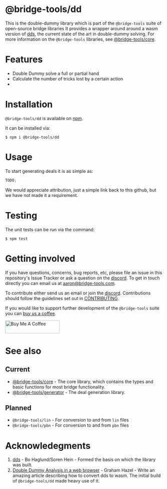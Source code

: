 # @bridge-tools/dd

This is the double-dummy library which is part of the `@bridge-tools` suite of open-source bridge libraries It provides a wrapper around around a wasm version of [dds](https://github.com/dds-bridge/dds), the current state of the art in double-dummy solving. For more information on the `@bridge-tools` libraries, see [@bridge-tools/core](https://github.com/aaron-hutton/bridge-tools/tree/main/packages/core).

# Features

- Double Dummy solve a full or partial hand
- Calculate the number of tricks lost by a certain action
-

# Installation

`@bridge-tools/dd` is available on [npm](https://www.npmjs.com/package/@bridge-tools/dd).

It can be installed via:

```console
$ npm i @bridge-tools/dd
```

# Usage

To start generating deals it is as simple as:

```typescript
TODO;
```

We would appreciate attribution, just a simple link back to this github, but we have not made it a requirement.

# Testing

The unit tests can be run via the command:

```console
$ npm test
```

# Getting involved

If you have questions, concerns, bug reports, etc, please file an issue in this repository's Issue Tracker or ask a question on the [discord](https://discord.gg/fxAQcRY2dt).
To get in touch directly you can email us at [aaron@bridge-tools.com](mailto:aaron@bridge-tools.com?subject=[GitHub]).

To contribute either send us an email or join the [discord](https://discord.gg/fxAQcRY2dt). Contributions should follow the guidelines set out in [CONTRIBUTING](https://github.com/aaron-hutton/bridge-tools/blob/main/CONTRIBUTING.md).

If you would like to support further development of the `@bridge-tools` suite you can [buy us a coffee](https://www.buymeacoffee.com/bridgetools).

<a href="https://www.buymeacoffee.com/bridgetools" target="_blank"><img src="https://cdn.buymeacoffee.com/buttons/default-orange.png" alt="Buy Me A Coffee" height="41" width="174"></a>

# See also

## Current

- [@bridge-tools/core](https://github.com/aaron-hutton/bridge-tools/tree/main/packages/core) - The core library, which contains the types and basic functions for most bridge functionality.
- [@bridge-tools/generator](https://github.com/aaron-hutton/bridge-tools/tree/main/packages/generator) - The deal generation library.

## Planned

- `@bridge-tools/lin` - For conversion to and from `lin` files
- `@bridge-tools/pbn` - For conversion to and from `pbn` files

# Acknowledegments

1. [dds](https://github.com/dds-bridge/dds) - Bo Haglund/Soren Hein - Formed the basis on which the library was built.
2. [Double Dummy Analysis in a web browser](https://grahamhazel.com/blog/2023/02/06/double-dummy-analysis-in-a-web-browser/) - Graham Hazel - Write an amazing article describing how to convert dds to wasm. The initial build of `@bridge-tools/dd` made heavy use of it.

